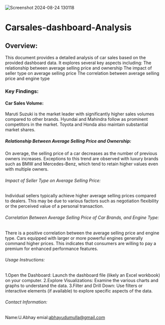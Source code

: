  ![Screenshot 2024-08-24 130118](https://github.com/user-attachments/assets/77f9cbf6-0282-4c8d-a04d-f397bd4ede38)
# Carsales-dashboard-Analysis
## Overview:
This document provides a detailed analysis of car sales based on the provided dashboard data. It explores several key aspects including:
The relationship between average selling price and ownership
The impact of seller type on average selling price
The correlation between average selling price and engine type
### Key Findings:
#### Car Sales Volume:
Maruti Suzuki is the market leader with significantly higher sales volumes compared to other brands.
Hyundai and Mahindra follow as prominent competitors in the market.
Toyota and Honda also maintain substantial market shares.

#####     Relationship Between Average Selling Price and Ownership:
On average, the selling price of a car decreases as the number of previous owners increases.
Exceptions to this trend are observed with luxury brands such as BMW and Mercedes-Benz, which tend to retain higher values even with multiple owners.
######   Impact of Seller Type on Average Selling Price:
Individual sellers typically achieve higher average selling prices compared to dealers.
This may be due to various factors such as negotiation flexibility or the perceived value of a personal transaction.
######    Correlation Between Average Selling Price of Car Brands, and Engine Type:
There is a positive correlation between the average selling price and engine type.
Cars equipped with larger or more powerful engines generally command higher prices.
This indicates that consumers are willing to pay a premium for enhanced performance features.
######     Usage Instructions:
1.Open the Dashboard: Launch the dashboard file (likely an Excel workbook) on your computer.
2.Explore Visualizations: Examine the various charts and graphs to understand the data.
3.Filter and Drill Down: Use filters or interactive elements (if available) to explore specific aspects of the data.
######     Contact Information:
Name:U.Abhay
emial:abhayudumulla@gmail.com
